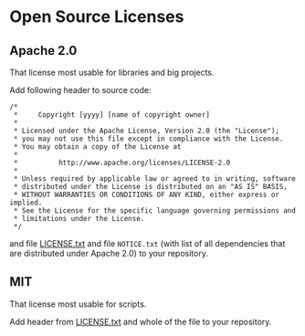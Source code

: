 # Open Source Licenses

## Apache 2.0

That license most usable for libraries and big projects.

Add following header to source code:

```
/*
 *     Copyright [yyyy] [name of copyright owner]
 *
 * Licensed under the Apache License, Version 2.0 (the "License");
 * you may not use this file except in compliance with the License.
 * You may obtain a copy of the License at
 *
 *          http://www.apache.org/licenses/LICENSE-2.0
 *
 * Unless required by applicable law or agreed to in writing, software
 * distributed under the License is distributed on an "AS IS" BASIS,
 * WITHOUT WARRANTIES OR CONDITIONS OF ANY KIND, either express or implied.
 * See the License for the specific language governing permissions and
 * limitations under the License.
 */
```

and file [LICENSE.txt](Apache/LICENSE.txt) and file `NOTICE.txt` (with list of all dependencies that are
distributed under Apache 2.0) to your repository.

## MIT

That license most usable for scripts.

Add header from [LICENSE.txt](MIT/LICENSE.txt) and whole of the file to your repository.
